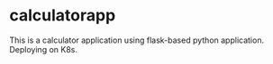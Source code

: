 # calculatorapp
This is a calculator application using flask-based python application. Deploying on K8s.
